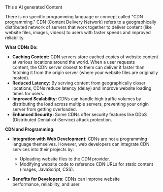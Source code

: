 This a AI generated Content

There is no specific programming language or concept called "CDN programming." CDN (Content Delivery Network) refers to a geographically distributed network of servers that work together to deliver content (like website files, images, videos) to users with faster speeds and improved reliability.

**What CDNs Do:**

- **Caching Content:** CDN servers store cached copies of website content at various locations around the world. When a user requests content, the CDN server closest to them can deliver it faster than fetching it from the origin server (where your website files are originally hosted).
- **Reduced Latency:** By serving content from geographically closer locations, CDNs reduce latency (delay) and improve website loading times for users.
- **Improved Scalability:** CDNs can handle high traffic volumes by distributing the load across multiple servers, preventing your origin server from getting overloaded.
- **Enhanced Security:** Some CDNs offer security features like DDoS (Distributed Denial-of-Service) attack protection.

**CDN and Programming:**

- **Integration with Web Development:** CDNs are not a programming language themselves. However, web developers can integrate CDN services into their projects by:
    
    - Uploading website files to the CDN provider.
    - Modifying website code to reference CDN URLs for static content (images, JavaScript, CSS).
    
- **Benefits for Developers:** CDNs can improve website performance, reliability, and user